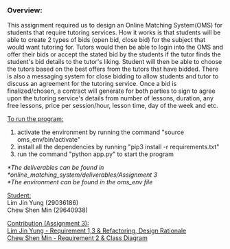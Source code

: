 ### Overview:
This assignment required us to design an Online Matching System(OMS) for students that require tutoring services. How it works is that students will be able to create 2 types of bids (open bid, close bid) for the subject that would want tutoring for. Tutors would then be able to login into the OMS and offer their bids or accept the stated bid by the students if the tutor finds the student's bid details to the tutor's liking. Student will then be able to choose the tutors based on the best offers from the tutors that have bidded. There is also a messaging system for close bidding to allow students and tutor to discuss an agreement for the tutoring service. Once a bid is finalized/chosen, a contract will generate for both parties to sign to agree upon the tutoring service's details from number of lessons, duration, any free lessons, price per session/hour, lesson time, day of the week and etc.

<ins>To run the program:
1. activate the environment by running the command "source oms_env/bin/activate"
2. install all the dependencies by running "pip3 install -r requirements.txt"
3. run the command "python app.py" to start the program

_*The deliverables can be found in *online_matching_system/deliverables/Assignment 3_ <br>
_*The environment can be found in the oms_env file_

  <ins>Student:</ins> <br>
  Lim Jin Yung (29036186)<br>
  Chew Shen Min (29640938)

<ins>Contribution (Assignment 3): <br>
Lim Jin Yung - Requirement 1,3 & Refactoring, Design Rationale <br>
Chew Shen Min - Requirement 2 & Class Diagram

